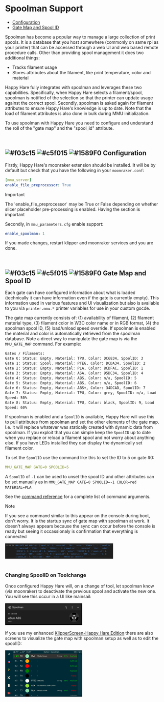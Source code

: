 # Spoolman Support
- [Configuration](#---configuration)<br>
- [Gate Map and Spool ID](#---gate-map-and-spool-id)<br>

Spoolman has become a popular way to manage a large collection of print spools. It is a database that you host somewhere (commonly on same rpi as your printer) that can be accessed through a web UI and web based remote procedure calls. Other than providing spool management it does two additional things:
- Tracks filament usage
- Stores attributes about the filament, like print temperature, color and material

Happy Hare fully integrates with spoolman and leverages these two capabilities. Specifically, when Happy Hare selects a filament/spool, spoolman is notified of the selection so that the printer can update usage against the correct spool.  Secondly, spoolman is asked again for filament attributes to ensure Happy Hare's knowledge is up to date. Note that the load of filament attributes is also done in bulk during MMU initialization.

To use spoolman with Happy Hare you need to configure and understand the roll of the "gate map" and the "spool_id" attribute.

<br>

## ![#f03c15](/doc/f03c15.png) ![#c5f015](/doc/c5f015.png) ![#1589F0](/doc/1589F0.png) Configuration

Firstly, Happy Hare's moonraker extension should be installed. It will be by default but check that you have the following in your `moonraker.conf`:
```yml
[mmu_server]
enable_file_preprocessor: True
```
> [!IMPORTANT]  
> The 'enable_file_preprocessor' may be True or False depending on whether slicer placeholder pre-processing is enabled. Having the section is important

Secondly, in `mmu_parameters.cfg` enable support:
```yml
enable_spoolman: 1
```
If you made changes, restart klipper and moonraker services and you are done.

<br>

## ![#f03c15](/doc/f03c15.png) ![#c5f015](/doc/c5f015.png) ![#1589F0](/doc/1589F0.png) Gate Map and Spool ID

Each gate can have configured information about what is loaded (technically it can have information even if the gate is currently empty). This information used in various features and UI visualization but also is available to you via `printer.mmu.*` printer variables for use in your custom gocde.

The gate map currently consists of: (1) availability of filament, (2) filament material type, (3) filament color in W3C color name or in RGB format, (4) the spoolman spool ID, (5) load/unload speed override. If spoolman is enabled the material and color is automatically retrieved from the spoolman database. Note a direct way to manipulate the gate map is via the `MMU_GATE_MAP` command. For example:
```
Gates / Filaments:
Gate 0: Status: Empty, Material: TPU, Color: DC6834, SpoolID: 3
Gate 1: Status: Spool, Material: PTEG, Color: DCDA34, SpoolID: 2
Gate 2: Status: Empty, Material: PLA, Color: 8CDFAC, SpoolID: 1
Gate 3: Status: Empty, Material: ASA, Color: 95DC34, SpoolID: 4
Gate 4: Status: Empty, Material: ABS, Color: n/a, SpoolID: 5
Gate 5: Status: Empty, Material: ABS, Color: n/a, SpoolID: 6
Gate 6: Status: Empty, Material: ABS+, Color: 34DCAD, SpoolID: 7
Gate 7: Status: Empty, Material: TPU, Color: grey, SpoolID: n/a, Load Speed: 50%
Gate 8: Status: Empty, Material: TPU, Color: black, SpoolID: 9, Load Speed: 60%
```
If spoolman is enabled and a `SpoolID` is available, Happy Hare will use this to pull attributes from spoolman and set the other elements of the gate map. I.e. it will replace whatever was statically created with dynamic data from spoolman. If you exploit that you can simple keep the `SpoolID` up to date when you replace or reload a filament spool and not worry about anything else. If you have LEDs installed they can display the dynamically set filament color.

To set the `SpoolID` use the command like this to set the ID to 5 on gate #0:
```yml
MMU_GATE_MAP GATE=0 SPOOLID=5
```
A `SpoolID` of `-1` can be used to unset the spool ID and other attributes can be set manually as in `MMU_GATE_MAP GATE=0 SPOOLID=-1 COLOR=red MATERIAL=PLA`

See the [command reference](/doc/command_reference.md) for a complete list of command arguments.

> [!NOTE]  
> If you see a command similar to this appear on the console during boot, don't worry. It is the startup sync of gate map with spoolman at work. It doesn't always appears because the sync can occur before the console is ready but seeing it occassionaly is confirmation that everything is connected
> 
> <img src="/doc/spoolman_support/spoolman_update.png" width="70%">

<br>

### Changing SpoolID on Toolchange
Once configured Happy Hare will, on a change of tool, let spoolman know (via moonraker) to deactivate the previous spool and activate the new one. You will see this occur in a UI like mainsail:

<img src="/doc/spoolman_support/spoolman_mainsail.png" width="50%">

If you use my enhanced [KlipperScreen-Happy Hare Edition](https://github.com/moggieuk/KlipperScreen-Happy-Hare-Edition) there are also screens to visualize the gate map with spoolman setup as well as to edit the spoolID:

<img src="/doc/spoolman_support/spoolman_ks.png" width="50%">

